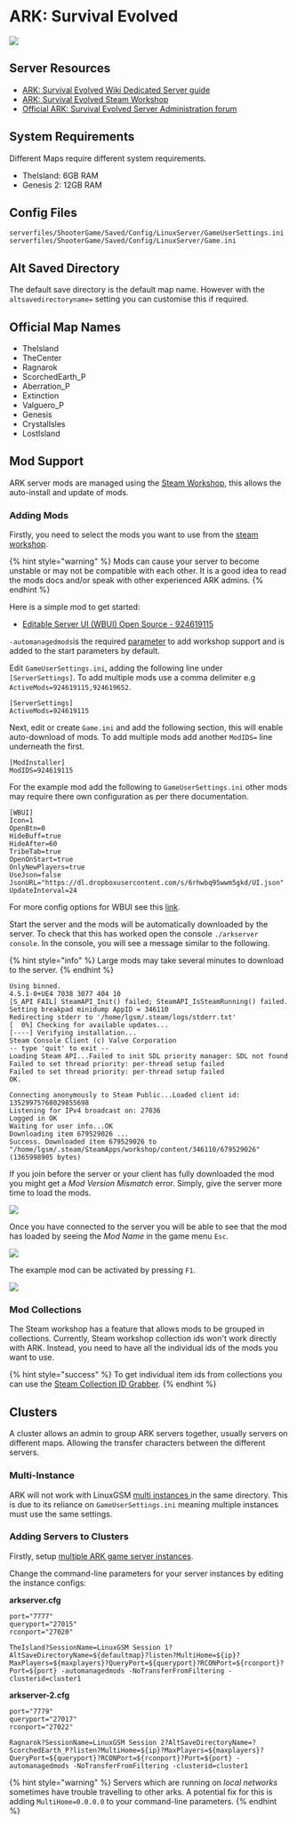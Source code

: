 # ARK: Survival Evolved

![](../.gitbook/assets/header-1.jpg)

## Server Resources

* [ARK: Survival Evolved Wiki Dedicated Server guide](https://ark.gamepedia.com/Dedicated_Server_Setup)
* [ARK: Survival Evolved Steam Workshop](https://steamcommunity.com/app/346110/workshop/)
* [Official ARK: Survival Evolved Server Administration forum](https://survivetheark.com/index.php?/forums/forum/39-server-administration/)

## System Requirements

Different Maps require different system requirements.

* TheIsland: 6GB RAM
* Genesis 2: 12GB RAM

## Config Files

```text
serverfiles/ShooterGame/Saved/Config/LinuxServer/GameUserSettings.ini
serverfiles/ShooterGame/Saved/Config/LinuxServer/Game.ini
```

## Alt Saved Directory

The default save directory is the default map name. However with the `altsavedirectoryname=` setting you can customise this if required.

## Official Map Names

* TheIsland
* TheCenter
* Ragnarok
* ScorchedEarth\_P
* Aberration\_P
* Extinction
* Valguero\_P
* Genesis
* CrystalIsles
* LostIsland

## Mod Support

ARK server mods are managed using the [Steam Workshop](https://steamcommunity.com/app/346110/workshop/), this allows the auto-install and update of mods.

### Adding Mods

Firstly, you need to select the mods you want to use from the [steam workshop](https://steamcommunity.com/app/346110/workshop/).

{% hint style="warning" %}
Mods can cause your server to become unstable or may not be compatible with each other. It is a good idea to read the mods docs and/or speak with other experienced ARK admins.
{% endhint %}

Here is a simple mod to get started:

* [Editable Server UI \(WBUI\) Open Source - 924619115](https://steamcommunity.com/sharedfiles/filedetails/?id=924619115)

`-automanagedmods`is the required [parameter](../configuration/start-parameters.md) to add workshop support and is added to the start parameters by default.

Edit `GameUserSettings.ini`, adding the following line under `[ServerSettings]`. To add multiple mods use a comma delimiter e.g `ActiveMods=924619115,924619652`.

```text
[ServerSettings]
ActiveMods=924619115
```

Next, edit or create `Game.ini` and add the following section, this will enable auto-download of mods. To add multiple mods add another `ModIDS=` line underneath the first.

```text
[ModInstaller]
ModIDS=924619115
```

For the example mod add the following to `GameUserSettings.ini` other mods may require there own configuration as per there documentation.

```text
[WBUI]
Icon=1
OpenBtn=0
HideBuff=true
HideAfter=60
TribeTab=true
OpenOnStart=true
OnlyNewPlayers=true
UseJson=false
JsonURL="https://dl.dropboxusercontent.com/s/6rhwbq95wwm5gkd/UI.json"
UpdateInterval=24
```

For more config options for WBUI see this [link](https://steamcommunity.com/workshop/filedetails/discussion/924619115/129069130858283275).

Start the server and the mods will be automatically downloaded by the server. To check that this has worked open the console `./arkserver console`. In the console, you will see a message similar to the following.

{% hint style="info" %}
Large mods may take several minutes to download to the server.
{% endhint %}

```text
Using binned.
4.5.1-0+UE4 7038 3077 404 10
[S_API FAIL] SteamAPI_Init() failed; SteamAPI_IsSteamRunning() failed.
Setting breakpad minidump AppID = 346110
Redirecting stderr to '/home/lgsm/.steam/logs/stderr.txt'
[  0%] Checking for available updates...
[----] Verifying installation...
Steam Console Client (c) Valve Corporation
-- type 'quit' to exit --
Loading Steam API...Failed to init SDL priority manager: SDL not found
Failed to set thread priority: per-thread setup failed
Failed to set thread priority: per-thread setup failed
OK.

Connecting anonymously to Steam Public...Loaded client id: 13529975768029855698
Listening for IPv4 broadcast on: 27036
Logged in OK
Waiting for user info...OK
Downloading item 679529026 ...
Success. Downloaded item 679529026 to "/home/lgsm/.steam/SteamApps/workshop/content/346110/679529026" (1365998905 bytes)
```

If you join before the server or your client has fully downloaded the mod you might get a _Mod Version Mismatch_ error. Simply, give the server more time to load the mods.

![](../.gitbook/assets/gpwwd19-1.png)

Once you have connected to the server you will be able to see that the mod has loaded by seeing the _Mod Name_ in the game menu `Esc`.

![](../.gitbook/assets/image%20%281%29%20%281%29%20%281%29%20%281%29%20%281%29%20%281%29%20%281%29%20%281%29%20%281%29.png)

The example mod can be activated by pressing `F1`.

![](../.gitbook/assets/924619115_preview_unbenannt.PNG)

### Mod Collections

The Steam workshop has a feature that allows mods to be grouped in collections. Currently, Steam workshop collection ids won't work directly with ARK. Instead, you need to have all the individual ids of the mods you want to use.

{% hint style="success" %}
To get individual item ids from collections you can use the [Steam Collection ID Grabber](https://tools.rusty.info/tools/stcolids/).
{% endhint %}

## Clusters

A cluster allows an admin to group ARK servers together, usually servers on different maps. Allowing the transfer characters between the different servers.

### Multi-Instance

ARK will not work with LinuxGSM [multi instances ](../features/multiple-game-servers.md)in the same directory. This is due to its reliance on `GameUserSettings.ini` meaning multiple instances must use the same settings.

### Adding Servers to Clusters

Firstly, setup [multiple ARK game server instances](../features/multiple-game-servers.md).

Change the command-line parameters for your server instances by editing the instance configs:

**arkserver.cfg**

```text
port="7777"
queryport="27015"
rconport="27020"
```

```text
TheIsland?SessionName=LinuxGSM Session 1?AltSaveDirectoryName=${defaultmap}?listen?MultiHome=${ip}?MaxPlayers=${maxplayers}?QueryPort=${queryport}?RCONPort=${rconport}?Port=${port} -automanagedmods -NoTransferFromFiltering -clusterid=cluster1
```

**arkserver-2.cfg**

```text
port="7779"
queryport="27017"
rconport="27022"
```

```text
Ragnarok?SessionName=LinuxGSM Session 2?AltSaveDirectoryName=?ScorchedEarth_P?listen?MultiHome=${ip}?MaxPlayers=${maxplayers}?QueryPort=${queryport}?RCONPort=${rconport}?Port=${port} -automanagedmods -NoTransferFromFiltering -clusterid=cluster1
```

{% hint style="warning" %}
Servers which are running on _local networks_ sometimes have trouble travelling to other arks. A potential fix for this is adding `MultiHome=0.0.0.0` to your command-line parameters.
{% endhint %}

